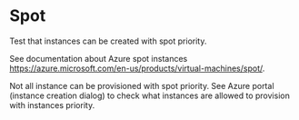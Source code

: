# Spot

Test that instances can be created with spot priority.

See documentation about Azure spot instances <https://azure.microsoft.com/en-us/products/virtual-machines/spot/>.

Not all instance can be provisioned with spot priority. See Azure portal (instance creation dialog) to check what instances are allowed to provision with instances priority.
